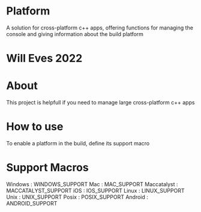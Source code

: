 # Platform
A solution for cross-platform c++ apps, offering functions for managing the console and giving information about the build platform

# Will Eves 2022

# About
This project is helpfull if you need to manage large cross-platform c++ apps

# How to use
To enable a platform in the build, define its support macro

# Support Macros
Windows : WINDOWS_SUPPORT
Mac : MAC_SUPPORT
Maccatalyst : MACCATALYST_SUPPORT
iOS : IOS_SUPPORT
Linux : LINUX_SUPPORT
Unix : UNIX_SUPPORT
Posix : POSIX_SUPPORT
Android : ANDROID_SUPPORT
